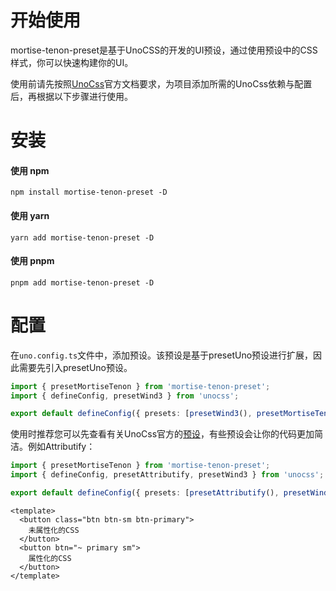 # 开始使用

mortise-tenon-preset是基于UnoCSS的开发的UI预设，通过使用预设中的CSS样式，你可以快速构建你的UI。

使用前请先按照[UnoCss](https://unocss.dev/integrations/vite)官方文档要求，为项目添加所需的UnoCss依赖与配置后，再根据以下步骤进行使用。

# 安装

#### 使用 npm

```shell
npm install mortise-tenon-preset -D
```

#### 使用 yarn

```shell
yarn add mortise-tenon-preset -D
```

#### 使用 pnpm

```shell
pnpm add mortise-tenon-preset -D
```

# 配置

在`uno.config.ts`文件中，添加预设。该预设是基于presetUno预设进行扩展，因此需要先引入presetUno预设。

```ts
import { presetMortiseTenon } from 'mortise-tenon-preset';
import { defineConfig, presetWind3 } from 'unocss';

export default defineConfig({ presets: [presetWind3(), presetMortiseTenon()] });
```

使用时推荐您可以先查看有关UnoCss官方的[预设](https://unocss.dev/presets/uno)，有些预设会让你的代码更加简洁。例如Attributify：

```ts
import { presetMortiseTenon } from 'mortise-tenon-preset';
import { defineConfig, presetAttributify, presetWind3 } from 'unocss';

export default defineConfig({ presets: [presetAttributify(), presetWind3(), presetMortiseTenon()], });
```

```vue
<template>
  <button class="btn btn-sm btn-primary">
    未属性化的CSS
  </button>
  <button btn="~ primary sm">
    属性化的CSS
  </button>
</template>
```
